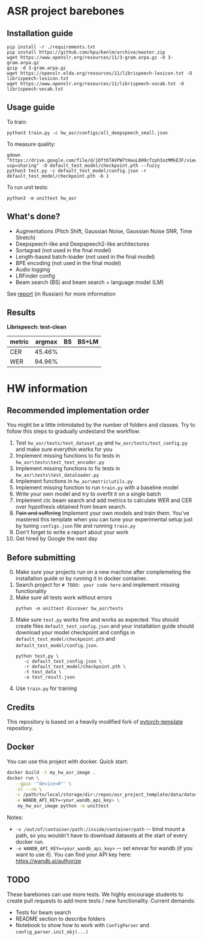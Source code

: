 # ASR project barebones

## Installation guide

```
pip install -r ./requirements.txt
pip install https://github.com/kpu/kenlm/archive/master.zip
wget https://www.openslr.org/resources/11/3-gram.arpa.gz -O 3-gram.arpa.gz
gzip -d 3-gram.arpa.gz
wget https://openslr.elda.org/resources/11/librispeech-lexicon.txt -O librispeech-lexicon.txt
wget https://www.openslr.org/resources/11/librispeech-vocab.txt -O librispeech-vocab.txt
```

## Usage guide

To train:
```shell
python3 train.py -c hw_asr/configs/all_deepspeech_small.json
```

To measure quality:
```shell
gdown "https://drive.google.com/file/d/1DftKTAVPW7tHauL8H9cTzph3ozMMkE3F/view?usp=sharing" -O default_test_model/checkpoint.pth --fuzzy
python3 test.py -c default_test_model/config.json -r default_test_model/checkpoint.pth -b 1
```

To run unit tests:
```shell
python3 -m unittest hw_asr
```


## What's done?

- Augmentations (Pitch Shift, Gaussian Noise, Gaussian Noise SNR, Time Stretch)
- Deepspeech-like and Deepspeech2-like architectures
- Sortagrad (not used in the final model)
- Length-based batch-loader (not used in the final model)
- BPE encoding (not used in the final model)
- Audio logging
- LRFinder config
- Beam search (BS) and beam search + language model (LM)

See [report](https://wandb.ai/aishutin/asr_project/reports/---Vmlldzo1Nzg4MzQz?accessToken=bjh11ugotng1gel7btqq822g7rrpxjzqdah0azzytfs6z3qxau13osht7cr589is) (in Russian) for more information

## Results

**Librispeech: test-clean**

|metric|argmax|BS    |BS+LM|
|------|------|------|-----|
|CER   |45.46%|      |     |
|WER   |94.96%|      |     |


# HW information

## Recommended implementation order

You might be a little intimidated by the number of folders and classes. Try to follow this steps to gradually undestand
the workflow.

1) Test `hw_asr/tests/test_dataset.py`  and `hw_asr/tests/test_config.py` and make sure everythin works for you
2) Implement missing functions to fix tests in  `hw_asr\tests\test_text_encoder.py`
3) Implement missing functions to fix tests in  `hw_asr\tests\test_dataloader.py`
4) Implement functions in `hw_asr\metric\utils.py`
5) Implement missing function to run `train.py` with a baseline model
6) Write your own model and try to overfit it on a single batch
7) Implement ctc beam search and add metrics to calculate WER and CER over hypothesis obtained from beam search.
8) ~~Pain and suffering~~ Implement your own models and train them. You've mastered this template when you can tune your
   experimental setup just by tuning `configs.json` file and running `train.py`
9) Don't forget to write a report about your work
10) Get hired by Google the next day

## Before submitting

0) Make sure your projects run on a new machine after complemeting the installation guide or by 
   running it in docker container.
1) Search project for `# TODO: your code here` and implement missing functionality
2) Make sure all tests work without errors
   ```shell
   python -m unittest discover hw_asr/tests
   ```
3) Make sure `test.py` works fine and works as expected. You should create files `default_test_config.json` and your
   installation guide should download your model checkpoint and configs in `default_test_model/checkpoint.pth`
   and `default_test_model/config.json`.
   ```shell
   python test.py \
      -c default_test_config.json \
      -r default_test_model/checkpoint.pth \
      -t test_data \
      -o test_result.json
   ```
4) Use `train.py` for training

## Credits

This repository is based on a heavily modified fork
of [pytorch-template](https://github.com/victoresque/pytorch-template) repository.

## Docker

You can use this project with docker. Quick start:

```bash 
docker build -t my_hw_asr_image . 
docker run \
   --gpus '"device=0"' \
   -it --rm \
   -v /path/to/local/storage/dir:/repos/asr_project_template/data/datasets \
   -e WANDB_API_KEY=<your_wandb_api_key> \
	my_hw_asr_image python -m unittest 
```

Notes:

* `-v /out/of/container/path:/inside/container/path` -- bind mount a path, so you wouldn't have to download datasets at
  the start of every docker run.
* `-e WANDB_API_KEY=<your_wandb_api_key>` -- set envvar for wandb (if you want to use it). You can find your API key
  here: https://wandb.ai/authorize

## TODO

These barebones can use more tests. We highly encourage students to create pull requests to add more tests / new
functionality. Current demands:

* Tests for beam search
* README section to describe folders
* Notebook to show how to work with `ConfigParser` and `config_parser.init_obj(...)`

